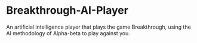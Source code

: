 # Breakthrough-AI-Player
An artificial intelligence player that plays the game Breakthrough, using the AI methodology of Alpha-beta to play against you.
